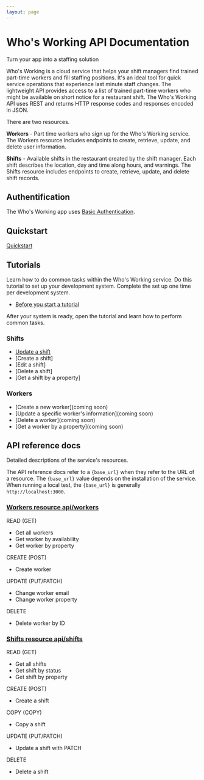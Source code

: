 ```yaml
---
layout: page
---
```


# Who's Working API Documentation

Turn your app into a staffing solution

Who's Working is a cloud service that helps your shift managers find trained part-time workers and fill staffing positions. It's an ideal tool for quick service operations that experience last minute staff changes. The lightweight API provides access to a list of trained part-time workers who might be available on short notice for a restaurant shift. The Who's Working API uses REST and returns HTTP response codes and responses encoded in JSON.

There are two resources.

**Workers** - Part time workers who sign up for the Who's Working service. The Workers resource includes endpoints to create, retrieve, update, and delete user information.

**Shifts** - Available shifts in the restaurant created by the shift manager. Each shift describes the location, day and time along hours, and warnings. The Shifts resource includes endpoints to create, retrieve, update, and delete shift records.

## Authentification

The Who's Working app uses [Basic Authentication](api/basic_auth.md).

## Quickstart

[Quickstart](update-shift.md)

## Tutorials

Learn how to do common tasks within the Who's Working service. Do this tutorial to set up your development system. Complete the set up one time per development system.

* [Before you start a tutorial](x)

After your system is ready, open the tutorial and learn how to perform common tasks.

### Shifts

* [Update a shift](tutorials/update-a-shift.md)
* [Create a shift]
* [Edit a shift]
* [Delete a shift]
* [Get a shift by a property]

### Workers

* [Create a new worker](coming soon)
* [Update a specific worker's information](coming soon)
* [Delete a worker](coming soon)
* [Get a worker by a property](coming soon)

## API reference docs

Detailed descriptions of the service's resources.

The API reference docs refer to a `{base_url}` when they refer to the URL of a resource. The `{base_url}` value depends
on the installation of the service. When running a local test, the `{base_url}` is generally `http://localhost:3000`.

### [Workers resource api/workers](api/workers)

READ (GET)

* Get all workers
* Get worker by availability
* Get worker by property

CREATE (POST)

* Create worker

UPDATE (PUT/PATCH)

* Change worker email
* Change worker property

DELETE

* Delete worker by ID

### [Shifts resource api/shifts](api/shifts)

READ (GET)

* Get all shifts
* Get shift by status
* Get shift by property

CREATE (POST)

* Create a shift

COPY (COPY)

* Copy a shift

UPDATE (PUT/PATCH)

* Update a shift with PATCH

DELETE

* Delete a shift
